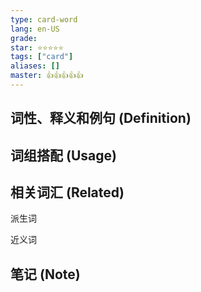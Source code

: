 ```yaml
---
type: card-word
lang: en-US
grade: 
star: ⭐️⭐️⭐️⭐️⭐️
tags: ["card"]
aliases: []
master: 👍👍👍👍👍
---
```


## 词性、释义和例句 (Definition)

## 词组搭配 (Usage)

## 相关词汇 (Related)

派生词

近义词

## 笔记 (Note)
